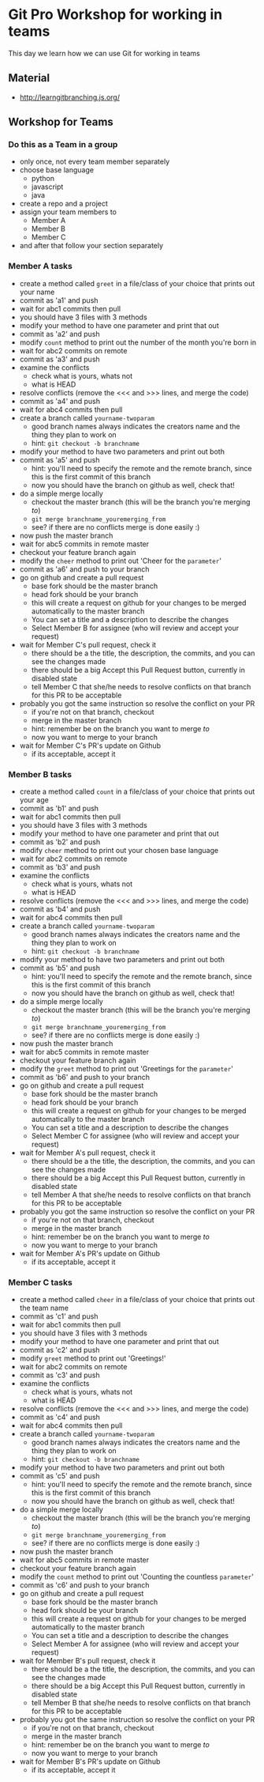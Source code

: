 # Git Pro Workshop for working in teams
This day we learn how we can use Git for working in teams

## Material
- http://learngitbranching.js.org/

## Workshop for Teams
### Do this as a Team in a group
- only once, not every team member separately
- choose base language
    - python
    - javascript
    - java
- create a repo and a project
- assign your team members to
    - Member A
    - Member B
    - Member C
- and after that follow your section separately

### Member A tasks
- create a method called `greet` in a file/class of your choice that prints out your name
- commit as 'a1' and push
- wait for abc1 commits then pull
- you should have 3 files with 3 methods
- modify your method to have one parameter and print that out
- commit as 'a2' and push
- modify `count` method to print out the number of the month you're born in
- wait for abc2 commits on remote
- commit as 'a3' and push
- examine the conflicts
    - check what is yours, whats not
    - what is HEAD
- resolve conflicts (remove the <<< and >>> lines, and merge the code)
- commit as 'a4' and push
- wait for abc4 commits then pull
- create a branch called `yourname-twoparam`
    - good branch names always indicates the creators name and the thing they plan to work on
    - hint: `git checkout -b branchname`
- modify your method to have two parameters and print out both
- commit as 'a5' and push
    - hint: you'll need to specify the remote and the remote branch, since this is the first commit of this branch
    - now you should have the branch on github as well, check that!
- do a simple merge locally
    - checkout the master branch (this will be the branch you're merging _to_)
    - `git merge branchname_youremerging_from`
    - see? if there are no conflicts merge is done easily :)
- now push the master branch
- wait for abc5 commits in remote master
- checkout your feature branch again
- modify the `cheer` method to print out 'Cheer for the `parameter`'
- commit as 'a6' and push to your branch
- go on github and create a pull request
    - base fork should be the master branch
    - head fork should be your branch
    - this will create a request on github for your changes to be merged automatically to the master branch
    - You can set a title and a description to describe the changes
    - Select Member B for assignee (who will review and accept your request)
- wait for Member C's pull request, check it
    - there should be a the title, the description, the commits, and you can see the changes made
    - there should be a big Accept this Pull Request button, currently in disabled state
    - tell Member C that she/he needs to resolve conflicts on that branch for this PR to be acceptable
- probably you got the same instruction so resolve the conflict on your PR
    - if you're not on that branch, checkout
    - merge in the master branch
    - hint: remember be on the branch you want to merge _to_
    - now you want to merge to your branch
- wait for Member C's PR's update on Github
    - if its acceptable, accept it

### Member B tasks
- create a method called `count` in a file/class of your choice that prints out your age
- commit as 'b1' and push
- wait for abc1 commits then pull
- you should have 3 files with 3 methods
- modify your method to have one parameter and print that out
- commit as 'b2' and push
- modify `cheer` method to print out your chosen base language
- wait for abc2 commits on remote
- commit as 'b3' and push
- examine the conflicts
    - check what is yours, whats not
    - what is HEAD
- resolve conflicts (remove the <<< and >>> lines, and merge the code)
- commit as 'b4' and push
- wait for abc4 commits then pull
- create a branch called `yourname-twoparam`
    - good branch names always indicates the creators name and the thing they plan to work on
    - hint: `git checkout -b branchname`
- modify your method to have two parameters and print out both
- commit as 'b5' and push
    - hint: you'll need to specify the remote and the remote branch, since this is the first commit of this branch
    - now you should have the branch on github as well, check that!
- do a simple merge locally
    - checkout the master branch (this will be the branch you're merging _to_)
    - `git merge branchname_youremerging_from`
    - see? if there are no conflicts merge is done easily :)
- now push the master branch
- wait for abc5 commits in remote master
- checkout your feature branch again
- modify the `greet` method to print out 'Greetings for the `parameter`'
- commit as 'b6' and push to your branch
- go on github and create a pull request
    - base fork should be the master branch
    - head fork should be your branch
    - this will create a request on github for your changes to be merged automatically to the master branch
    - You can set a title and a description to describe the changes
    - Select Member C for assignee (who will review and accept your request)
- wait for Member A's pull request, check it
    - there should be a the title, the description, the commits, and you can see the changes made
    - there should be a big Accept this Pull Request button, currently in disabled state
    - tell Member A that she/he needs to resolve conflicts on that branch for this PR to be acceptable
- probably you got the same instruction so resolve the conflict on your PR
    - if you're not on that branch, checkout
    - merge in the master branch
    - hint: remember be on the branch you want to merge _to_
    - now you want to merge to your branch
- wait for Member A's PR's update on Github
    - if its acceptable, accept it

### Member C tasks
- create a method called `cheer` in a file/class of your choice that prints out the team name
- commit as 'c1' and push
- wait for abc1 commits then pull
- you should have 3 files with 3 methods
- modify your method to have one parameter and print that out
- commit as 'c2' and push
- modify `greet` method to print out 'Greetings!'
- wait for abc2 commits on remote
- commit as 'c3' and push
- examine the conflicts
    - check what is yours, whats not
    - what is HEAD
- resolve conflicts (remove the <<< and >>> lines, and merge the code)
- commit as 'c4' and push
- wait for abc4 commits then pull
- create a branch called `yourname-twoparam`
    - good branch names always indicates the creators name and the thing they plan to work on
    - hint: `git checkout -b branchname`
- modify your method to have two parameters and print out both
- commit as 'c5' and push
    - hint: you'll need to specify the remote and the remote branch, since this is the first commit of this branch
    - now you should have the branch on github as well, check that!
- do a simple merge locally
    - checkout the master branch (this will be the branch you're merging _to_)
    - `git merge branchname_youremerging_from`
    - see? if there are no conflicts merge is done easily :)
- now push the master branch
- wait for abc5 commits in remote master
- checkout your feature branch again
- modify the `count` method to print out 'Counting the countless `parameter`'
- commit as 'c6' and push to your branch
- go on github and create a pull request
    - base fork should be the master branch
    - head fork should be your branch
    - this will create a request on github for your changes to be merged automatically to the master branch
    - You can set a title and a description to describe the changes
    - Select Member A for assignee (who will review and accept your request)
- wait for Member B's pull request, check it
    - there should be a the title, the description, the commits, and you can see the changes made
    - there should be a big Accept this Pull Request button, currently in disabled state
    - tell Member B that she/he needs to resolve conflicts on that branch for this PR to be acceptable
- probably you got the same instruction so resolve the conflict on your PR
    - if you're not on that branch, checkout
    - merge in the master branch
    - hint: remember be on the branch you want to merge _to_
    - now you want to merge to your branch
- wait for Member B's PR's update on Github
    - if its acceptable, accept it
